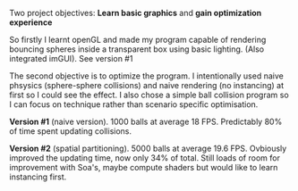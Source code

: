 Two project objectives: **Learn basic graphics** and **gain optimization experience**

So firstly I learnt openGL and made my program capable of rendering bouncing spheres inside a transparent box using basic lighting. (Also integrated imGUI). See version #1

The second objective is to optimize the program. I intentionally used naive phsysics (sphere-sphere collisions) and naive rendering (no instancing) at first so I could see the effect. I also chose a simple ball collision program so I can focus on technique rather than scenario specific optimisation.

**Version #1** (naive version). 1000 balls at average 18 FPS. Predictably 80% of time spent updating collisions.

**Version #2** (spatial partitioning). 5000 balls at average 19.6 FPS. Ovbiously improved the updating time, now only 34% of total.
Still loads of room for improvement with Soa's, maybe compute shaders but would like to learn instancing first.